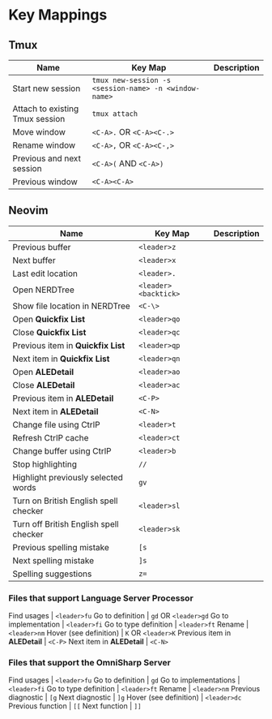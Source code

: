 # Key Mappings

## Tmux

Name | Key Map | Description
---- | ------- | -----------
Start new session | `tmux new-session -s <session-name> -n <window-name>`
Attach to existing Tmux session | `tmux attach`
Move window | `<C-A>.` OR `<C-A><C-.>`
Rename window | `<C-A>,` OR `<C-A><C-,>`
Previous and next session | `<C-A>(` AND `<C-A>)`
Previous window | `<C-A><C-A>`

## Neovim

Name | Key Map | Description
---- | ------- | -----------
Previous buffer | `<leader>z`
Next buffer | `<leader>x`
Last edit location | `<leader>.`
Open NERDTree | `<leader><backtick>`
Show file location in NERDTree | `<C-\>`
Open **Quickfix List** | `<leader>qo`
Close **Quickfix List** | `<leader>qc`
Previous item in **Quickfix List** | `<leader>qp`
Next item in **Quickfix List** | `<leader>qn`
Open **ALEDetail** | `<leader>ao`
Close **ALEDetail** | `<leader>ac`
Previous item in **ALEDetail** | `<C-P>`
Next item in **ALEDetail** | `<C-N>`
Change file using CtrlP | `<leader>t`
Refresh CtrlP cache | `<leader>ct`
Change buffer using CtrlP | `<leader>b`
Stop highlighting | `//`
Highlight previously selected words | `gv`
Turn on British English spell checker | `<leader>sl`
Turn off British English spell checker | `<leader>sk`
Previous spelling mistake | `[s`
Next spelling mistake | `]s`
Spelling suggestions | `z=`

### Files that support Language Server Processor

Find usages | `<leader>fu`
Go to definition | `gd` OR `<leader>gd`
Go to implementation | `<leader>fi`
Go to type definition | `<leader>ft`
Rename | `<leader>nm`
Hover (see definition) | `K` OR `<leader>K`
Previous item in **ALEDetail** | `<C-P>`
Next item in **ALEDetail** | `<C-N>`

### Files that support the OmniSharp Server

Find usages | `<leader>fu`
Go to definition | `gd`
Go to implementations | `<leader>fi`
Go to type definition | `<leader>ft`
Rename | `<leader>nm`
Previous diagnostic | `[g`
Next diagnostic | `]g`
Hover (see definition) | `<leader>dc`
Previous function | `[[`
Next function | `]]`
